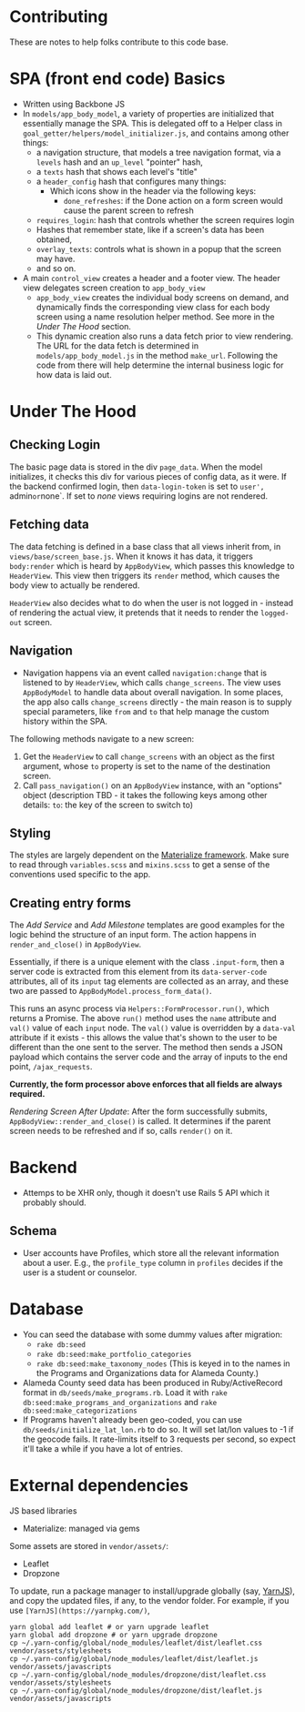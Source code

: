 # Contributing

These are notes to help folks contribute to this code base.

# SPA (front end code) Basics

* Written using Backbone JS
* In `models/app_body_model`, a variety of properties are initialized that essentially manage the SPA. This is delegated off to a Helper class in `goal_getter/helpers/model_initializer.js`, and contains among other things:
  * a navigation structure, that models a tree navigation format, via a `levels` hash and an `up_level` "pointer" hash,
  * a `texts` hash that shows each level's "title"
  * a `header_config` hash that configures many things:
    * Which icons show in the header via the following keys:
        * `done_refreshes`: if the Done action on a form screen would cause the parent screen to refresh 
  * `requires_login`: hash that controls whether the screen requires login
  * Hashes that remember state, like if a screen's data has been obtained,
  * `overlay_texts`: controls what is shown in a popup that the screen may have.
  * and so on.
* A main `control_view` creates a header and a footer view. The header view delegates screen creation to `app_body_view`
  * `app_body_view` creates the individual body screens on demand, and dynamically finds the corresponding view class for each body screen using a name resolution helper method. See more in the *Under The Hood* section. 
  * This dynamic creation also runs a data fetch prior to view rendering. The URL for the data fetch is determined in `models/app_body_model.js` in the method `make_url`. Following the code from there will help determine the internal business logic for how data is laid out.

# Under The Hood

## Checking Login

The basic page data is stored in the div `page_data`. When the model initializes, it checks this div for various pieces
of config data, as it were. If the backend confirmed login, then `data-login-token` is set to `user', `admin` or `none`. If set to _none_ views requiring logins are not rendered. 

## Fetching data

The data fetching is defined in a base class that all views inherit from, in `views/base/screen_base.js`. When it knows it has data, it triggers `body:render` which is heard by `AppBodyView`, which passes this knowledge to `HeaderView`. This view then triggers its `render` method, which causes the body view to actually be rendered.

`HeaderView` also decides what to do when the user is not logged in - instead of rendering the actual view, it pretends
that it needs to render the `logged-out` screen.

## Navigation

* Navigation happens via an event called `navigation:change` that is listened to by `HeaderView`, which calls
  `change_screens`. The view uses `AppBodyModel` to handle data about overall navigation. In some places, the app also
  calls `change_screens` directly - the main reason is to supply special parameters, like `from` and `to` that help
  manage the custom history within the SPA.

The following methods navigate to a new screen:

1. Get the `HeaderView` to call `change_screens` with an object as the first argument, whose `to` property is set to the name of the destination screen.
1. Call `pass_navigation()` on an `AppBodyView` instance, with an "options" object (description TBD - it takes the following keys among other details: `to`: the key of the screen to switch to)

## Styling

The styles are largely dependent on the [Materialize framework](http://materializecss.com/). Make sure to read through `variables.scss` and `mixins.scss` to get a sense of the conventions used specific to the app.

## Creating entry forms

The *Add Service* and *Add Milestone* templates are good examples for the logic behind the structure of an input form. The action happens in `render_and_close()` in `AppBodyView`.

Essentially, if there is a unique element with the class `.input-form`, then a server code is extracted from this element from its `data-server-code` attributes, all of its `input` tag elements are collected as an array, and these two are passed to `AppBodyModel.process_form_data()`.

This runs an async process via `Helpers::FormProcessor.run()`, which returns a Promise. The above `run()` method uses
the `name` attribute and `val()` value of each `input` node. The `val()` value is overridden by a `data-val` attribute
if it exists - this allows the value that's shown to the user to be different than the one sent to the server. The
method then sends a JSON payload which contains the server code and the array of inputs to the end point,
`/ajax_requests`.

**Currently, the form processor above enforces that all fields are always required.**

*Rendering Screen After Update*: After the form successfully submits, `AppBodyView::render_and_close()` is called. It determines if the parent screen needs to be refreshed and if so, calls `render()` on it. 

# Backend

* Attemps to be XHR only, though it doesn't use Rails 5 API which it probably should.

## Schema

* User accounts have Profiles, which store all the relevant information about a user. E.g., the `profile_type` column in `profiles` decides if the user is a student or counselor.

# Database

* You can seed the database with some dummy values after migration:
  * `rake db:seed`
  * `rake db:seed:make_portfolio_categories`
  * `rake db:seed:make_taxonomy_nodes` (This is keyed in to the names in the Programs and Organizations data for Alameda County.)
* Alameda County seed data has been produced in Ruby/ActiveRecord format in `db/seeds/make_programs.rb`. Load it with `rake db:seed:make_programs_and_organizations` and `rake db:seed:make_categorizations`
* If Programs haven't already been geo-coded, you can use `db/seeds/initialize_lat_lon.rb` to do so. It will set lat/lon values to -1 if the geocode fails. It rate-limits itself to 3 requests per second, so expect it'll take a while if you have a lot of entries.

# External dependencies

JS based libraries

* Materialize: managed via gems

Some assets are stored in `vendor/assets/`:

* Leaflet
* Dropzone

To update, run a package manager to install/upgrade globally (say, [YarnJS](https://yarnpkg.com/)), and copy the updated files, if any, to the vendor folder. For example, if you use `[YarnJS](https://yarnpkg.com/)`,

    yarn global add leaflet # or yarn upgrade leaflet
    yarn global add dropzone # or yarn upgrade dropzone
    cp ~/.yarn-config/global/node_modules/leaflet/dist/leaflet.css vendor/assets/stylesheets
    cp ~/.yarn-config/global/node_modules/leaflet/dist/leaflet.js vendor/assets/javascripts
    cp ~/.yarn-config/global/node_modules/dropzone/dist/leaflet.css vendor/assets/stylesheets
    cp ~/.yarn-config/global/node_modules/dropzone/dist/leaflet.js vendor/assets/javascripts
    